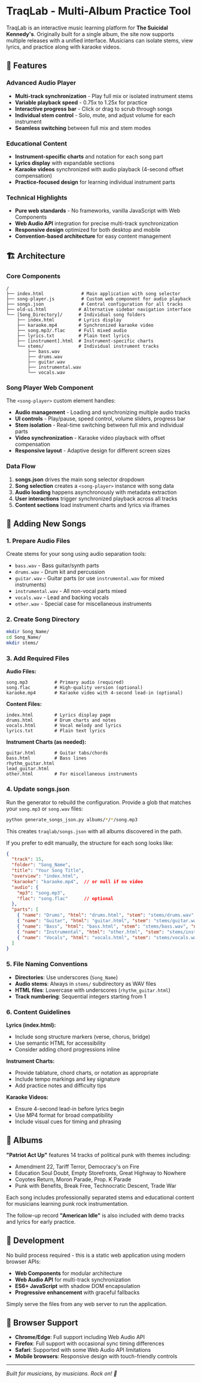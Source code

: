 # TraqLab - Multi-Album Practice Tool

TraqLab is an interactive music learning platform for **The Suicidal Kennedy's**. Originally built for a single album, the site now supports multiple releases with a unified interface. Musicians can isolate stems, view lyrics, and practice along with karaoke videos.

## 🎵 Features

### Advanced Audio Player
- **Multi-track synchronization** - Play full mix or isolated instrument stems
- **Variable playback speed** - 0.75x to 1.25x for practice
- **Interactive progress bar** - Click or drag to scrub through songs
- **Individual stem control** - Solo, mute, and adjust volume for each instrument
- **Seamless switching** between full mix and stem modes

### Educational Content
- **Instrument-specific charts** and notation for each song part
- **Lyrics display** with expandable sections
- **Karaoke videos** synchronized with audio playback (4-second offset compensation)
- **Practice-focused design** for learning individual instrument parts

### Technical Highlights
- **Pure web standards** - No frameworks, vanilla JavaScript with Web Components
- **Web Audio API** integration for precise multi-track synchronization
- **Responsive design** optimized for both desktop and mobile
- **Convention-based architecture** for easy content management

## 🏗️ Architecture

### Core Components

```
/
├── index.html              # Main application with song selector
├── song-player.js          # Custom web component for audio playback
├── songs.json              # Central configuration for all tracks
├── old-ui.html            # Alternative sidebar navigation interface
└── [Song_Directory]/      # Individual song folders
    ├── index.html         # Lyrics display
    ├── karaoke.mp4        # Synchronized karaoke video
    ├── song.mp3/.flac     # Full mixed audio
    ├── lyrics.txt         # Plain text lyrics
    ├── [instrument].html  # Instrument-specific charts
    └── stems/             # Individual instrument tracks
        ├── bass.wav
        ├── drums.wav
        ├── guitar.wav
        ├── instrumental.wav
        └── vocals.wav
```

### Song Player Web Component

The `<song-player>` custom element handles:
- **Audio management** - Loading and synchronizing multiple audio tracks
- **UI controls** - Play/pause, speed control, volume sliders, progress bar
- **Stem isolation** - Real-time switching between full mix and individual parts
- **Video synchronization** - Karaoke video playback with offset compensation
- **Responsive layout** - Adaptive design for different screen sizes

### Data Flow

1. **songs.json** drives the main song selector dropdown
2. **Song selection** creates a `<song-player>` instance with song data
3. **Audio loading** happens asynchronously with metadata extraction
4. **User interactions** trigger synchronized playback across all tracks
5. **Content sections** load instrument charts and lyrics via iframes

## 📁 Adding New Songs

### 1. Prepare Audio Files

Create stems for your song using audio separation tools:
- `bass.wav` - Bass guitar/synth parts
- `drums.wav` - Drum kit and percussion
- `guitar.wav` - Guitar parts (or use `instrumental.wav` for mixed instruments)
- `instrumental.wav` - All non-vocal parts mixed
- `vocals.wav` - Lead and backing vocals
- `other.wav` - Special case for miscellaneous instruments

### 2. Create Song Directory

```bash
mkdir Song_Name/
cd Song_Name/
mkdir stems/
```

### 3. Add Required Files

**Audio Files:**
```
song.mp3          # Primary audio (required)
song.flac         # High-quality version (optional)
karaoke.mp4       # Karaoke video with 4-second lead-in (optional)
```

**Content Files:**
```
index.html        # Lyrics display page
drums.html        # Drum charts and notes
vocals.html       # Vocal melody and lyrics
lyrics.txt        # Plain text lyrics
```

**Instrument Charts (as needed):**
```
guitar.html       # Guitar tabs/chords
bass.html         # Bass lines
rhythm_guitar.html
lead_guitar.html
other.html        # For miscellaneous instruments
```

### 4. Update songs.json

Run the generator to rebuild the configuration. Provide a glob that matches your `song.mp3` or `song.wav` files:

```bash
python generate_songs_json.py albums/*/*/song.mp3
```

This creates `traqlab/songs.json` with all albums discovered in the path.

If you prefer to edit manually, the structure for each song looks like:

```json
{
  "track": 15,
  "folder": "Song_Name",
  "title": "Your Song Title",
  "overview": "index.html",
  "karaoke": "karaoke.mp4",  // or null if no video
  "audio": {
    "mp3": "song.mp3",
    "flac": "song.flac"      // optional
  },
  "parts": [
    { "name": "Drums", "html": "drums.html", "stem": "stems/drums.wav", "notes": "" },
    { "name": "Guitar", "html": "guitar.html", "stem": "stems/guitar.wav", "notes": "" },
    { "name": "Bass", "html": "bass.html", "stem": "stems/bass.wav", "notes": "" },
    { "name": "Instrumental", "html": "other.html", "stem": "stems/instrumental.wav", "notes": "" },
    { "name": "Vocals", "html": "vocals.html", "stem": "stems/vocals.wav", "notes": "" }
  ]
}
```

### 5. File Naming Conventions

- **Directories**: Use underscores (`Song_Name`)
- **Audio stems**: Always in `stems/` subdirectory as WAV files
- **HTML files**: Lowercase with underscores (`rhythm_guitar.html`)
- **Track numbering**: Sequential integers starting from 1

### 6. Content Guidelines

**Lyrics (index.html):**
- Include song structure markers (verse, chorus, bridge)
- Use semantic HTML for accessibility
- Consider adding chord progressions inline

**Instrument Charts:**
- Provide tablature, chord charts, or notation as appropriate
- Include tempo markings and key signature
- Add practice notes and difficulty tips

**Karaoke Videos:**
- Ensure 4-second lead-in before lyrics begin
- Use MP4 format for broad compatibility
- Include visual cues for timing and phrasing

## 🎸 Albums

**"Patriot Act Up"** features 14 tracks of political punk with themes including:
- Amendment 22, Tariff Terror, Democracy's on Fire
- Education Soul Doubt, Empty Storefronts, Great Highway to Nowhere
- Coyotes Return, Moron Parade, Prop. K Parade
- Punk with Benefits, Break Free, Technocratic Descent, Trade War

Each song includes professionally separated stems and educational content for musicians learning punk rock instrumentation.

The follow-up record **"American Idle"** is also included with demo tracks and lyrics for early practice.

## 🚀 Development

No build process required - this is a static web application using modern browser APIs:

- **Web Components** for modular architecture
- **Web Audio API** for multi-track synchronization
- **ES6+ JavaScript** with shadow DOM encapsulation
- **Progressive enhancement** with graceful fallbacks

Simply serve the files from any web server to run the application.

## 📱 Browser Support

- **Chrome/Edge**: Full support including Web Audio API
- **Firefox**: Full support with occasional sync timing differences
- **Safari**: Supported with some Web Audio API limitations
- **Mobile browsers**: Responsive design with touch-friendly controls

---

*Built for musicians, by musicians. Rock on! 🤘*
